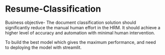 # Resume-Classification


Business objective- 
The document classification solution should significantly reduce the manual human effort in the HRM. It should achieve a higher level of accuracy and automation with minimal human intervention.


To build the best model which gives the maximum performance, and need to deploying  the model with streamlit.


